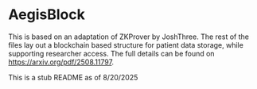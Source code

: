 # AegisBlock

This is based on an adaptation of ZKProver by JoshThree. The rest of the files lay out a blockchain based structure for patient data storage, while supporting researcher access. The full details can be found on https://arxiv.org/pdf/2508.11797. 

This is a stub README as of 8/20/2025
